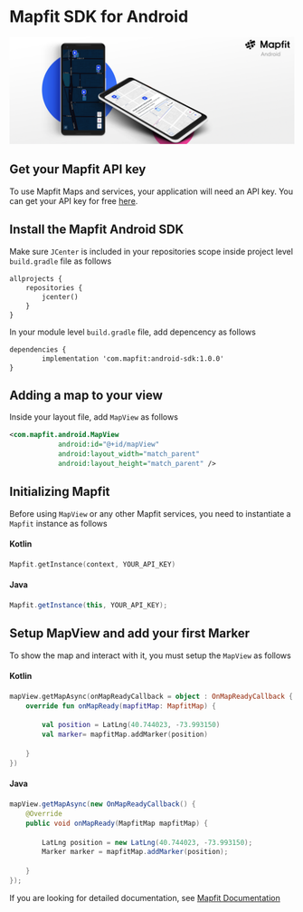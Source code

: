 
# Mapfit SDK for Android
<img  src="/assets/Android-banner.png"/>

## Get your Mapfit API key
To use Mapfit Maps and services, your application will need an API key. You can get your API key for free [here](https://mapfit.com/getstarted).

## Install the Mapfit Android SDK
Make sure `JCenter` is included in your repositories scope inside project level `build.gradle` file as follows
```
allprojects {
    repositories {
        jcenter()
    }
}
```

In your module level `build.gradle` file, add depencency as follows
```
dependencies {
    	implementation 'com.mapfit:android-sdk:1.0.0'
}
```

## Adding a map to your view
Inside your layout file, add `MapView` as follows

```xml
<com.mapfit.android.MapView
	        android:id="@+id/mapView"
	        android:layout_width="match_parent"
	        android:layout_height="match_parent" />
```

## Initializing Mapfit
Before using `MapView` or any other Mapfit services, you need to instantiate a `Mapfit` instance as follows

#### Kotlin
```kotlin
Mapfit.getInstance(context, YOUR_API_KEY) 

``` 

#### Java
```java
Mapfit.getInstance(this, YOUR_API_KEY);
```

## Setup MapView and add your first Marker
To show the map and interact with it, you must setup the `MapView` as follows

#### Kotlin
```kotlin
mapView.getMapAsync(onMapReadyCallback = object : OnMapReadyCallback {
    override fun onMapReady(mapfitMap: MapfitMap) {
    
        val position = LatLng(40.744023, -73.993150)
        val marker= mapfitMap.addMarker(position)
        
    }
})
```

#### Java
```java
mapView.getMapAsync(new OnMapReadyCallback() {
  	@Override
  	public void onMapReady(MapfitMap mapfitMap) {
    
      	LatLng position = new LatLng(40.744023, -73.993150);
      	Marker marker = mapfitMap.addMarker(position);
        
    }
});
```

If you are looking for detailed documentation, see [Mapfit Documentation](https://mapfit-android.readme.io/docs)
